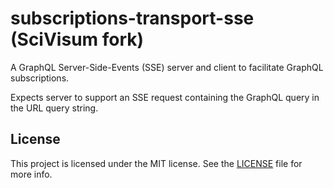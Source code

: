 # subscriptions-transport-sse (SciVisum fork)

A GraphQL Server-Side-Events (SSE) server and client to facilitate GraphQL subscriptions.

Expects server to support an SSE request containing the GraphQL query in the URL query string.

## License

This project is licensed under the MIT license. See the [LICENSE](LICENSE) file for more info.
